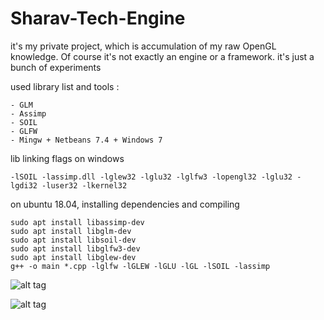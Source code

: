Sharav-Tech-Engine
==================

it's my private project, which is accumulation of my raw OpenGL knowledge. Of course it's not exactly an engine or a framework. it's just a bunch of experiments

used library list and tools :

    - GLM
    - Assimp
    - SOIL
    - GLFW
    - Mingw + Netbeans 7.4 + Windows 7
    
lib linking flags on windows

    -lSOIL -lassimp.dll -lglew32 -lglu32 -lglfw3 -lopengl32 -lglu32 -lgdi32 -luser32 -lkernel32
    

on ubuntu 18.04, installing dependencies and compiling

    sudo apt install libassimp-dev
    sudo apt install libglm-dev
    sudo apt install libsoil-dev
    sudo apt install libglfw3-dev
    sudo apt install libglew-dev
    g++ -o main *.cpp -lglfw -lGLEW -lGLU -lGL -lSOIL -lassimp


![alt tag](http://2.bp.blogspot.com/-7rERDEBI7t8/UqRflZhDDCI/AAAAAAAAC34/vL0Gz37jiRE/s1600/fixed-material-manager-objects.jpg)

![alt tag](http://2.bp.blogspot.com/-vhVXksW-vYc/UqcmCN3p7kI/AAAAAAAAC4g/sIZ7G8wdkHs/s1600/DOF-5-iteration.jpg)
